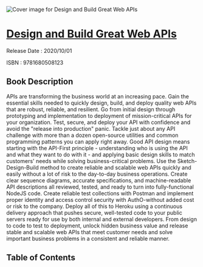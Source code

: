 ![Cover image for Design and Build Great Web APIs](https://imgdetail.ebookreading.net/cover/cover/202109/EB9781680508123.jpg)

[Design and Build Great Web APIs](https://ebookreading.net/view/book/Design+and+Build+Great+Web+APIs-EB9781680508123_1.html "Design and Build Great Web APIs")
====================================================================================================================

Release Date : 2020/10/01

ISBN : 9781680508123

Book Description
-----------------

APIs are transforming the business world at an increasing pace. Gain the essential skills needed to quickly design, build, and deploy quality web APIs that are robust, reliable, and resilient. Go from initial design through prototyping and implementation to deployment of mission-critical APIs for your organization. Test, secure, and deploy your API with confidence and avoid the "release into production" panic. Tackle just about any API challenge with more than a dozen open-source utilities and common programming patterns you can apply right away.
Good API design means starting with the API-First principle - understanding who is using the API and what they want to do with it - and applying basic design skills to match customers' needs while solving business-critical problems. Use the Sketch-Design-Build method to create reliable and scalable web APIs quickly and easily without a lot of risk to the day-to-day business operations. Create clear sequence diagrams, accurate specifications, and machine-readable API descriptions all reviewed, tested, and ready to turn into fully-functional NodeJS code.
Create reliable test collections with Postman and implement proper identity and access control security with AuthO-without added cost or risk to the company. Deploy all of this to Heroku using a continuous delivery approach that pushes secure, well-tested code to your public servers ready for use by both internal and external developers.
From design to code to test to deployment, unlock hidden business value and release stable and scalable web APIs that meet customer needs and solve important business problems in a consistent and reliable manner.


Table of Contents
-----------------

